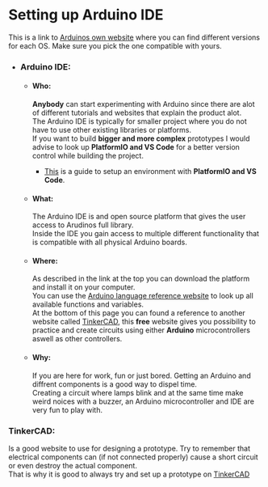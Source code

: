 # Setting up Arduino IDE
This is a link to [Arduinos own website](https://support.arduino.cc/hc/en-us/articles/360019833020-Download-and-install-Arduino-IDE) where you can find different versions for each OS. Make sure you pick the one compatible with yours. 

### 

* ### Arduino IDE:
  * #### Who:
    **Anybody** can start experimenting with Arduino since there are alot of different tutorials and websites that explain the product alot.  
    The Arduino IDE is typically for smaller project where you do not have to use other existing libraries or platforms.  
    If you want to build **bigger and more complex** prototypes I would advise to look up **PlatformIO and VS Code** for a better version control while building the project.
      * [This](https://github.com/bubba-94/Chas-Academy-SUVx24/blob/main/Course%204(Development%20in%20Embedded%20Systems)/C%2B%2B/Workshop%201/PlatformIO/ManualForPlatformIO.md) is a guide to setup an environment with **PlatformIO and VS Code**.
    
  * #### What:
    The Arduino IDE is and open source platform that gives the user access to Arudinos full library.   
    Inside the IDE you gain access to multiple different functionality that is compatible with all physical Arduino boards.
    
  * #### Where:
    As described in the link at the top you can download the platform and install it on your computer.  
    You can use the [Arduino language reference website](https://docs.arduino.cc/language-reference/) to look up all available functions and variables.  
    At the bottom of this page you can found a reference to another website called [TinkerCAD](https://github.com/bubba-94/Chas-Academy-SUVx24/edit/main/Course%204(Development%20in%20Embedded%20Systems)/C%2B%2B/Workshop%201/Arduino/README.md#tinkercad), 
    this **free** website gives you possibility to practice and create circuits using either **Arduino** microcontrollers aswell as other controllers.
  * #### Why:
    If you are here for work, fun or just bored. Getting an Arduino and diffrent components is a good way to dispel time.  
    Creating a circuit where lamps blink and at the same time make weird noices with a buzzer, an Arduino microcontroller and IDE are very fun to play with.


### TinkerCAD:
Is a good website to use for designing a prototype. Try to remember that electrical components can (if not connected properly) cause a short circuit or even destroy the actual component.  
That is why it is good to always try and set up a prototype on [TinkerCAD](www.tinkercad.com) 
